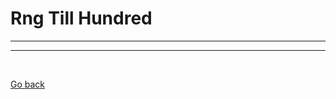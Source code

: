 Rng Till Hundred 
================

------------------


----


<br>

[Go back](https://github.com/nepster-web/gambling-tech)